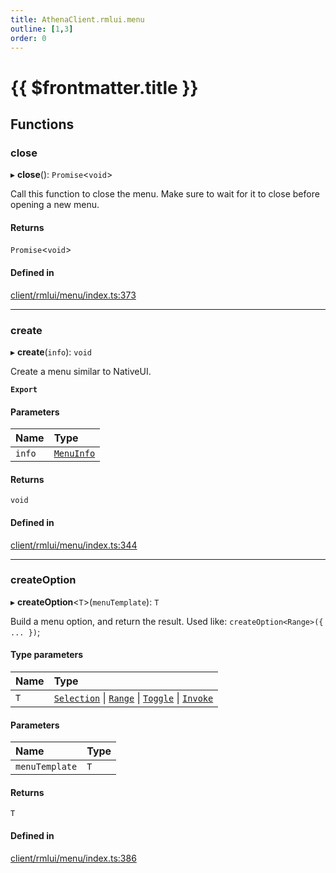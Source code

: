 ```yaml
---
title: AthenaClient.rmlui.menu
outline: [1,3]
order: 0
---
```


# {{ $frontmatter.title }}


## Functions

### close

▸ **close**(): `Promise`<`void`\>

Call this function to close the menu.
Make sure to wait for it to close before opening a new menu.

#### Returns

`Promise`<`void`\>

#### Defined in

[client/rmlui/menu/index.ts:373](https://github.com/Stuyk/altv-athena/blob/552012ca4/src/core/client/rmlui/menu/index.ts#L373)

___

### create

▸ **create**(`info`): `void`

Create a menu similar to NativeUI.

**`Export`**

#### Parameters

| Name | Type |
| :------ | :------ |
| `info` | [`MenuInfo`](../interfaces/client_rmlui_menu_menuInterfaces_MenuInfo.md) |

#### Returns

`void`

#### Defined in

[client/rmlui/menu/index.ts:344](https://github.com/Stuyk/altv-athena/blob/552012ca4/src/core/client/rmlui/menu/index.ts#L344)

___

### createOption

▸ **createOption**<`T`\>(`menuTemplate`): `T`

Build a menu option, and return the result.
Used like: `createOption<Range>({ ... })`;

#### Type parameters

| Name | Type |
| :------ | :------ |
| `T` | [`Selection`](../interfaces/client_rmlui_menu_menuInterfaces_Selection.md) \| [`Range`](../interfaces/client_rmlui_menu_menuInterfaces_Range.md) \| [`Toggle`](../interfaces/client_rmlui_menu_menuInterfaces_Toggle.md) \| [`Invoke`](../interfaces/client_rmlui_menu_menuInterfaces_Invoke.md) |

#### Parameters

| Name | Type |
| :------ | :------ |
| `menuTemplate` | `T` |

#### Returns

`T`

#### Defined in

[client/rmlui/menu/index.ts:386](https://github.com/Stuyk/altv-athena/blob/552012ca4/src/core/client/rmlui/menu/index.ts#L386)
